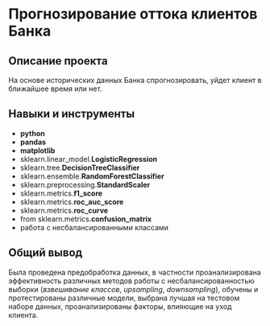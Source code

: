 # Прогнозирование оттока клиентов Банка  
## Описание проекта

На основе исторических данных Банка спрогнозировать, уйдет клиент в ближайшее время или нет.

## Навыки и инструменты

- **python**
- **pandas**
- **matplotlib**
- sklearn.linear_model.**LogisticRegression**
- sklearn.tree.**DecisionTreeClassifier**
- sklearn.ensemble.**RandomForestClassifier**
- sklearn.preprocessing.**StandardScaler**
- sklearn.metrics.**f1_score**
- sklearn.metrics.**roc_auc_score**
- sklearn.metrics.**roc_curve**
- from sklearn.metrics.**confusion_matrix**
- работа с несбалансированными классами

## Общий вывод

Была проведена предобработка данных, в частности проанализирована эффективность различных методов работы с несбалансированностью выборки (*взвешивание классов*, *upsampling*, *downsampling*), обучены и протестированы различные модели, выбрана лучшая на тестовом наборе данных, проанализированы факторы, влияющие на уход клиента.
